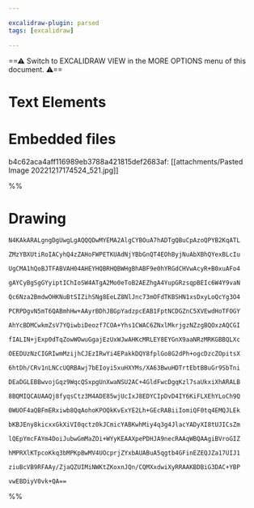 ```yaml
---

excalidraw-plugin: parsed
tags: [excalidraw]

---
```

==⚠  Switch to EXCALIDRAW VIEW in the MORE OPTIONS menu of this document. ⚠==


# Text Elements

# Embedded files
b4c62aca4aff116989eb3788a421815def2683af: [[attachments/Pasted Image 20221217174524_521.jpg]]

%%
# Drawing
```compressed-json
N4KAkARALgngDgUwgLgAQQQDwMYEMA2AlgCYBOuA7hADTgQBuCpAzoQPYB2KqATL

ZMzYBXUtiRoIACyhQ4zZAHoFWPETKUAdNjYBbGnQT4EOhByjNuAbXBhQYexBLcIu

UgCMA1hQoBJTFABVAH04AHEYHQBRHQBWHgBhABF9e0hYRGdCHVwAcyR+B0xuAFo4

gAYCyBgSgGYyiptIChIoSW4ATgA2Mo0eToB2AEZhgA4YupGRzsqpBEIc6W4Y9vaN

Qc6Nza2BmdwOHKNuBtSIZihSNg8EeLZ8NlJnc73mOFdTKBSHN1xsDxyLoQcYg3O4

PCRPDgvN5mT6QABmhHw+AAyrBDhJBGpYadzpcEAB1FptNCDGZnC5XVEwdHoTFOGY

AhYcBDMCwkmZsV7YQiwbiDeozf7COA+Yhs1CWAC6ZNxlMkrjgzNZzgBQOxzAQCGI

fIALIN+jExp0dTqZowWOwuGgajEzUxWJwAHKcMRLEY8EYGnX9aaNRzMRKGBBQLXc

OEEDUzNzCIGRIwmMzijhCJEzIRwYi4EPakkDQY8fplGo8G2dPh+ogcDzcZOpitsX

6htDh/CRv1nLNCcUQRBAwj7bEIoyi5xuHXYMs/XA63BwuHDTrtEbtBBuGr9SbTni

DEaDGLEBBwvojGqz9WqcQSxpgUnXwaNSU2AC+4GldFwcDgqKzl7saUkxiXhARALB

8BQMIQCAUAAQj8fyqsCtz3M4ADE85wjUcIxJ8EDYCIpDvD4IY6KiFLXEhYLoCh9Q

0WUOF4aQBFmERxiwb8QqAohoKPOQkKvExYE2Lh+GEcRABiiIomiQF0tq4EMQJLEk

bKBJEny8kicxxGkXiVI0qctz0kJCmicYABKwhMiy4q3g4JlacYADyXI8tUJICsZm

lQEpYmcFAYm4DoiJubwGmMaZOi+WYyKEAAXpePDHJA9necRAAqWBQAAgiBVroGIZ

hMPRXlKTpcoKkq3bMPKpBwMV4UOcprjZYxbAUABuA5qgtb4GFinEZEQJZa17UIJ1

ziuBcVB9RFAAy/ZjaQZUIMiNWKtZKoxnJQn/CQMXxdwiXyRRAAKBDBiG3DAC+YBP

vwEBDiyV0vk+QA==
```
%%
